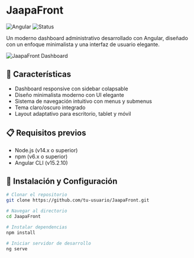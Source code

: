 # JaapaFront

![Angular](https://img.shields.io/badge/Angular-15.2.10-dd0031)
![Status](https://img.shields.io/badge/Status-En%20desarrollo-yellow)

Un moderno dashboard administrativo desarrollado con Angular, diseñado con un enfoque minimalista y una interfaz de usuario elegante.

![JaapaFront Dashboard](url-a-captura-del-dashboard.png)

## 🚀 Características

- Dashboard responsive con sidebar colapsable
- Diseño minimalista moderno con UI elegante
- Sistema de navegación intuitivo con menus y submenus
- Tema claro/oscuro integrado
- Layout adaptativo para escritorio, tablet y móvil

## 📋 Requisitos previos

- Node.js (v14.x o superior)
- npm (v6.x o superior)
- Angular CLI (v15.2.10)

## 🔧 Instalación y Configuración

```bash
# Clonar el repositorio
git clone https://github.com/tu-usuario/JaapaFront.git

# Navegar al directorio
cd JaapaFront

# Instalar dependencias
npm install

# Iniciar servidor de desarrollo
ng serve
